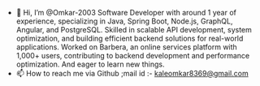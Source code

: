 - 👋 Hi, I’m @Omkar-2003 
Software Developer with around 1 year of experience, specializing in Java, Spring Boot, Node.js, GraphQL, Angular, and PostgreSQL.
Skilled in scalable API development, system optimization, and building efficient backend solutions for real-world applications.
Worked on Barbera, an online services platform with 1,000+ users,
 contributing to backend development and performance optimization. And eager to learn new things.
- 📫 How to reach me via Github ;mail id :- kaleomkar8369@gmail.com

<!---
Omkar-2003/Omkar-2003 is a ✨ special ✨ repository because its `README.md` (this file) appears on your GitHub profile.
You can click the Preview link to take a look at your changes.
--->

